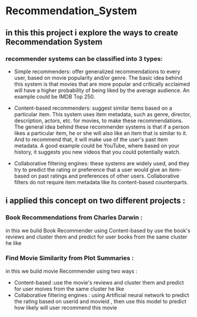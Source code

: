 # Recommendation_System
## in this this project i explore the ways to create Recommendation System 
### recommender systems can be classified into 3 types:

- Simple recommenders: offer generalized recommendations to every user, based on movie popularity and/or genre. The basic idea behind this system is that movies that are more popular and critically acclaimed will have a higher probability of being liked by the average audience. An example could be IMDB Top 250.

- Content-based recommenders: suggest similar items based on a particular item. This system uses item metadata, such as genre, director, description, actors, etc. for movies, to make these recommendations. The general idea behind these recommender systems is that if a person likes a particular item, he or she will also like an item that is similar to it. And to recommend that, it will make use of the user's past item metadata. A good example could be YouTube, where based on your history, it suggests you new videos that you could potentially watch.

- Collaborative filtering engines: these systems are widely used, and they try to predict the rating or preference that a user would give an item-based on past ratings and preferences of other users. Collaborative filters do not require item metadata like its content-based counterparts.

## i applied this concept on two different projects :
### Book Recommendations from Charles Darwin :
in this we bulid Book Recommender using Content-based  by use the book's reviews and cluster them and predict for user books from the same cluster he like 

### Find Movie Similarity from Plot Summaries :
in this we bulid movie Recommender using two ways :
- Content-based :use the movie's reviews and cluster them and predict for user moives from the same cluster he like 
- Collaborative filtering engines : using Artificial neural network to predict the rating based on userid and movieid , then use this model to predict how likely will user recommend this movie
